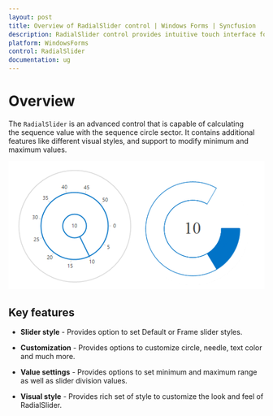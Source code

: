 ```yaml
---
layout: post
title: Overview of RadialSlider control | Windows Forms | Syncfusion
description: RadialSlider control provides intuitive touch interface for selecting a numeric value on a circular display.
platform: WindowsForms
control: RadialSlider 
documentation: ug
---
```


# Overview

The `RadialSlider` is an advanced control that is capable of calculating the sequence value with the sequence circle sector. It contains additional features like different visual styles, and support to modify minimum and maximum values.

![Radial slider for Windows Forms to select numeric values](Overview_images/Overview_img1.png)

## Key features

* **Slider style** - Provides option to set Default or Frame slider styles.

* **Customization** - Provides options to customize circle, needle, text color and much more.

* **Value settings** - Provides options to set minimum and maximum range as well as slider division values.

* **Visual style** - Provides rich set of style to customize the look and feel of RadialSlider.


